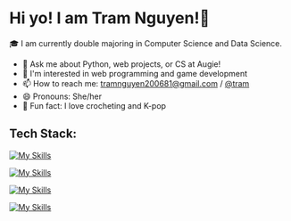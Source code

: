 # Hi yo! I am Tram Nguyen!👋

🎓 I am currently double majoring in Computer Science and Data Science.

- 💬 Ask me about Python, web projects, or CS at Augie!
- 🌱 I'm interested in web programming and game development
- 📫 How to reach me: [tramnguyen200681@gmail.com](mailto:tramnguyen200681@gmail.com) / [@tram](https://www.linkedin.com/in/tram-nguyen-27818a345/)
- 😄 Pronouns: She/her
- 💜 Fun fact: I love crocheting and K-pop 

## Tech Stack:
[![My Skills](https://skillicons.dev/icons?i=js,html,css)](https://skillicons.dev)

[![My Skills](https://skillicons.dev/icons?i=nodejs,express,flask,mongodb,mysql,sqlite)](https://skillicons.dev)

[![My Skills](https://skillicons.dev/icons?i=python,java,c)](https://skillicons.dev)

[![My Skills](https://skillicons.dev/icons?i=vscode,idea,github)](https://skillicons.dev)

<!--
**tramnguyen200681/tramnguyen200681** is a ✨ _special_ ✨ repository because its `README.md` (this file) appears on your GitHub profile.

Here are some ideas to get you started:

- 🔭 I’m currently working on ...
- 🌱 I’m currently learning ...
- 👯 I’m looking to collaborate on ...
- 🤔 I’m looking for help with ...
- 💬 Ask me about ...
- 📫 How to reach me: ...
- 😄 Pronouns: ...
- ⚡ Fun fact: ...
-->
